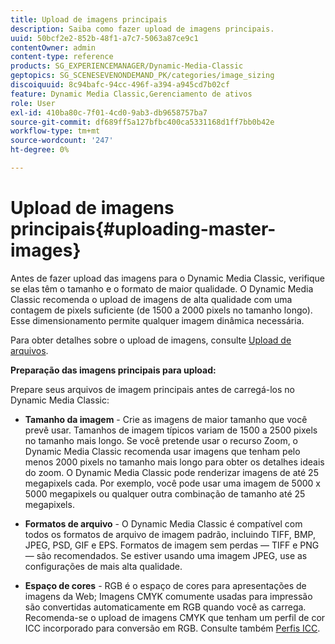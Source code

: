 ```yaml
---
title: Upload de imagens principais
description: Saiba como fazer upload de imagens principais.
uuid: 50bcf2e2-852b-48f1-a7c7-5063a87ce9c1
contentOwner: admin
content-type: reference
products: SG_EXPERIENCEMANAGER/Dynamic-Media-Classic
geptopics: SG_SCENESEVENONDEMAND_PK/categories/image_sizing
discoiquuid: 8c94bafc-94cc-496f-a394-a945cd7b02cf
feature: Dynamic Media Classic,Gerenciamento de ativos
role: User
exl-id: 410ba80c-7f01-4cd0-9ab3-db9658757ba7
source-git-commit: df689ff5a127bfbc400ca5331168d1ff7bb0b42e
workflow-type: tm+mt
source-wordcount: '247'
ht-degree: 0%

---
```


# Upload de imagens principais{#uploading-master-images}

Antes de fazer upload das imagens para o Dynamic Media Classic, verifique se elas têm o tamanho e o formato de maior qualidade. O Dynamic Media Classic recomenda o upload de imagens de alta qualidade com uma contagem de pixels suficiente (de 1500 a 2000 pixels no tamanho longo). Esse dimensionamento permite qualquer imagem dinâmica necessária.

Para obter detalhes sobre o upload de imagens, consulte [Upload de arquivos](uploading-files.md#uploading_files).

**Preparação das imagens principais para upload:**

Prepare seus arquivos de imagem principais antes de carregá-los no Dynamic Media Classic:

* **Tamanho da imagem**  - Crie as imagens de maior tamanho que você prevê usar. Tamanhos de imagem típicos variam de 1500 a 2500 pixels no tamanho mais longo. Se você pretende usar o recurso Zoom, o Dynamic Media Classic recomenda usar imagens que tenham pelo menos 2000 pixels no tamanho mais longo para obter os detalhes ideais do zoom. O Dynamic Media Classic pode renderizar imagens de até 25 megapixels cada. Por exemplo, você pode usar uma imagem de 5000 x 5000 megapixels ou qualquer outra combinação de tamanho até 25 megapixels.

* **Formatos de arquivo**  - O Dynamic Media Classic é compatível com todos os formatos de arquivo de imagem padrão, incluindo TIFF, BMP, JPEG, PSD, GIF e EPS. Formatos de imagem sem perdas — TIFF e PNG — são recomendados. Se estiver usando uma imagem JPEG, use as configurações de mais alta qualidade.

* **Espaço de cores**  - RGB é o espaço de cores para apresentações de imagens da Web; Imagens CMYK comumente usadas para impressão são convertidas automaticamente em RGB quando você as carrega. Recomenda-se o upload de imagens CMYK que tenham um perfil de cor ICC incorporado para conversão em RGB. Consulte também [Perfis ICC](/help/icc-profiles.md).
